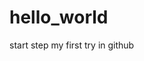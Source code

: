 # hello_world
start step
my first try in github


<script>
var audio = new Audio("https://raw.huda2017.com/huda2017/hello_world/results-mask_cyclegan_esd_spk20-neutral-sad/converted_audio/n0.wav")
audio.play()
</script>
